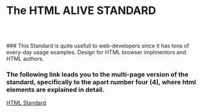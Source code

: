 # The HTML ALIVE STANDARD

</br>
</br>

### This Standard is quite usefull to web-developers since it has tons of every-day usage examples. Design for HTML browser implmentors and HTML authors.
### The following link leads you to the multi-page version of the standard, specifically to the apart number four (4), where html elements are explained in detail.

[HTML Standard](https://html.spec.whatwg.org/multipage/#toc-semantics)

